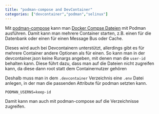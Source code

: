 ```yaml
---
title: "podman-compose and DevContainer"
categories: ["devcontainer","podman","selinux"]
---
```

Mit [podman-compose](https://github.com/containers/podman-compose) kann man [Docker Compse Dateien](https://docs.docker.com/compose/) mit Podman ausführen. Damit kann man mehrere Container starten, z.B. einen für die Datenbank oder einen für einen Message Bus oder Cache. 

Dieses wird auch bei Devcontainern unterstützt, allerdings gibt es für mehrere Container andere Optionen als für einen. So kann man in der devcontainer.json keine Runargs angeben, mit denen man die `user-id` behalten kann. Diese führt dazu, dass man auf die Dateien nicht zugreifen kann, da diese dann root statt dem Containernutzer gehören 

Deshalb muss man in dem `.devcontainer` Verzeichnis eine `.env` Datei anlegen, in der man die passenden Attribute für podman setzten kann. 

```
PODMAN_USERNS=keep-id
``` 

Damit kann man auch mit podman-compose auf die Verzeichnisse zugreifen. 

